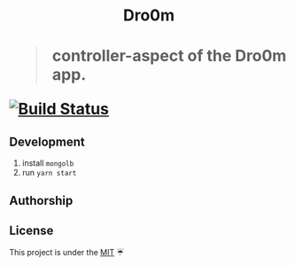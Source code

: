 <h1 align="center">Dro0m<h1>

> controller-aspect of the Dro0m app. 

[![Build Status](https://travis-ci.org/Dro0m/controller.svg?branch=jeffrey-desir)](https://travis-ci.org/Dro0m/controller)

## Development
1. install `mongolb` 
1. run `yarn start`


## Authorship 


## License
This project is under the [MIT](LICENSE) ☔